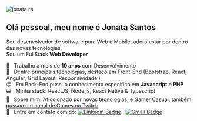 ![jonata ra](https://github-readme-stats.vercel.app/api?username=jonatafsa&show_icons=true&theme=radical) 

## Olá pessoal, meu nome é Jonata Santos
Sou desenvolvedor de software para Web e Mobile, adoro estar por dentro das novas tecnologias.
<br />
Sou um FullStack **Web Developer**

 🛄 &nbsp; Trabalho a mais de **10 anos** com Desenvolvimento
 <br/> :purple_heart: &nbsp; Dentre principais tecnologias, destaco em Front-End (Bootstrap, React, Angular, Grid Layout, Responsividade )
 <br/> :blush: &nbsp; Em Back-End pussuo conhecimento específico em **Javascript** e **PHP**
 <br/> :computer: &nbsp; Minha stack: ReactJS, Node.js, React Native & Typescript
 <br/> 💬  &nbsp; Sobre mim: Aficcionado por novas tecnologias, e Gamer Casual, também [pussuo um canal de Games na Twitch](https://www.twitch.tv/feargamesjs)
 <br/> :email: &nbsp; Entre em contato comigo: [![Linkedin Badge](https://img.shields.io/badge/-JonataSantos-blue?style=flat-square&logo=Linkedin&logoColor=white&link=https://www.linkedin.com/in/jonata-rodrigues-41b250191/)](https://www.linkedin.com/in/jonata-rodrigues-41b250191/) 
| 
[![Gmail Badge](https://img.shields.io/badge/-jonatafsa.js@gmail.com-c14438?style=flat-square&logo=Gmail&logoColor=white&link=mailto:jonatafsa.js@gmail.com)](mailto:jonatafsa.js@gmail.com)


<!--
**jonatafsa/jonatafsa** is a ✨ _special_ ✨ repository because its `README.md` (this file) appears on your GitHub profile.

Here are some ideas to get you started:

- 🔭 I’m currently working on ...
- 🌱 I’m currently learning ...
- 👯 I’m looking to collaborate on ...
- 🤔 I’m looking for help with ...
- 💬 Ask me about ...
- 📫 How to reach me: ...
- 😄 Pronouns: ...
- ⚡ Fun fact: ...
-->

